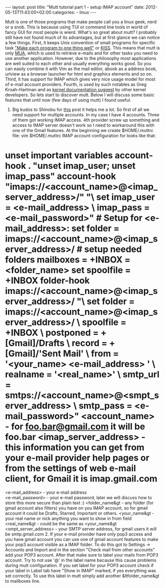 --- layout: post title: "Mutt tutorial part 1 - setup IMAP account" date: 2012-05-13T11:43:00+02:00 categories: - linux ---

Mutt is one of those programs that make people call you a linux geek, nerd or a snob. This is because using TUI or command line tools in world of fancy GUI for most people is wierd. What's so great about mutt? I probably still have not found much of its advantages, but at first glance we can notice a few things. First, it keeps Unix convention of small programs for specific task ["Make each program to one thing well"](http://www.faqs.org/docs/artu/ch01s06.html) or [KISS](http://en.wikipedia.org/wiki/KISS_principle). This means that mutt is only [MUA](http://en.wikipedia.org/wiki/Mail_user_agent), which is used to retrieve e-mails and for other tasks you need to use another application. However, due to the philosophy most applications are well suited to each other and usually everything works good. So you can easily combine it with Vim as the mail editor, abook as a address book, urlview as a browser launcher for html and graphics elements and so on. Third, it has support for IMAP which gives very nice usage model for most of e-mail account providers. Fourth, is used by such notables as Greg Kroah-Hartman and as [kernel documentation suggest](http://www.mjmwired.net/kernel/Documentation/email-clients.txt) by other kernel developers. So lets start to discover mutt. Below I will discuss some basic features that until now (few days of using mutt) I found useful.  

1. Big kudos to Shinobu for [this](http://zuttobenkyou.wordpress.com/2010/11/05/mutt-multiple-gmail-imap-setup/) post it helps me a lot. So first of all we need support for multiple accounts. In my case I have 4 accounts. Three of them got working IMAP access. 4th provider screw up something and access to IMAP server doesn't work so I need to workaround this with one of the Gmail features. At the beginning we create $HOME/.muttrc file:
vim $HOME/.muttrc IMAP account configuration for looks like that:
# unset important variables account-hook . "unset imap\_user; unset imap\_pass" account-hook "imaps://<account\_name>@<imap\_server\_address>/" "\ set imap\_user = <e-mail\_address> \ imap\_pass = <e-mail\_password>" # Setup for <e-mail\_address>: set folder = imaps://<account\_name>@<imap\_server\_address>/ # setup needed folders mailboxes = +INBOX =<folder\_name> set spoolfile = +INBOX folder-hook imaps://<account\_name>@<imap\_server\_address>/ "\ set folder = imaps://<account\_name>@<imap\_server\_address>/ \ spoolfile = +INBOX \ postponed = +[Gmail]/Drafts \ record = +[Gmail]/'Sent Mail' \ from = '<your\_name> <e-mail\_address> ' \ realname = '<real\_name>' \ smtp\_url = smtps://<account\_name>@<smpt\_server\_address> \ smtp\_pass = <e-mail\_password>" <account\_name> - for foo.bar@gmail.com it will be foo.bar <imap\_server\_address> - this information you can get from your e-mail provider help pages or from the settings of web e-mail client, for Gmail it is imap.gmail.com  
<e-mail\_address> - your e-mail address  
<e-mail\_password> - your e-mail password, later we will discuss how to store this more secure than plain text :) <folder\_name&gt - any folder (for gmail account also filters) you have on you IMAP account, so for gmail account it could be Drafts, Starred, Important or others. <your\_name&gt - your real name or nick anything you want to show in from field <real\_name&gt - could be the same as <your\_name&gt <smpt\_server\_address> - your SMTP server address, for gmail users it will be smtp.gmail.com
2. If your e-mail provider have only pop3 access and you have gmail account you can use one of gmail account features to make your pop3 account visible as a IMAP folder. To do this got to Settings -> Accounts and Import and in the section "Check mail from other accounts" add your POP3 account. After that make sure to label your mails from POP3 account. Try to not use '@' in the label name because this cause problems during mutt configuration. If you set label for your POP3 account check if your label in Label tab have "Show in IMAP" marked, if yes everything was set correctly. To use this label in mutt simply add another &ltfolder\_name&gt to mailboxes line.
